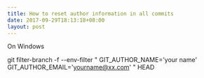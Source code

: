 ```yaml
---
title: How to reset author information in all commits
date: 2017-09-29T18:13:18+08:00
layout: post
---
```


On Windows


git filter-branch -f --env-filter " GIT_AUTHOR_NAME='your name' GIT_AUTHOR_EMAIL='yourname@xx.com' " HEAD
